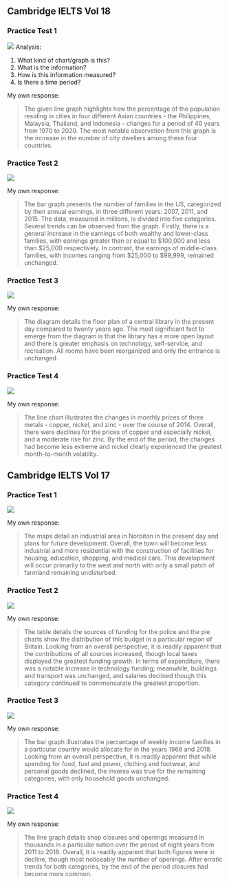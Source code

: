 
## Cambridge IELTS Vol 18
### Practice Test 1

![](../images/posts_images/task1_practice_C18_1.jpg)
Analysis:
1. What kind of chart/graph is this?
2. What is the information?
3. How is this information measured?
4. Is there a time period?

My own response:
<blockquote>
The given line graph highlights how the percentage of the population residing in cities in four different Asian countries - the Philippines, Malaysia, Thailand, and Indonesia - changes for a period of 40 years from 1970 to 2020. The most notable observation from this graph is the increase in the number of city dwellers among these four countries.
</blockquote>


### Practice Test 2

![](../images/posts_images/task1_practice_C18_2.jpg)

My own response:
<blockquote>
The bar graph presents the number of families in the US, categorized by their annual earnings, in three different years: 2007, 2011, and 2015. The data, measured in millions, is divided into five categories. Several trends can be observed from the graph. Firstly, there is a general increase in the earnings of both wealthy and lower-class families, with earnings greater than or equal to $100,000 and less than $25,000 respectively. In contrast, the earnings of middle-class families, with incomes ranging from $25,000 to $99,999, remained unchanged.
</blockquote>

### Practice Test 3

![](../images/posts_images/task1_practice_C18_3.jpg)

My own response:
<blockquote>
The diagram details the floor plan of a central library in the present day compared to twenty years ago. The most significant fact to emerge from the diagram is that the library has a more open layout and there is greater emphasis on technology, self-service, and recreation. All rooms have been reorganized and only the entrance is unchanged.
</blockquote>

### Practice Test 4

![](../images/posts_images/task1_practice_C18_4.jpg)

My own response:
<blockquote>
The line chart illustrates the changes in monthly prices of three metals - copper, nickel, and zinc - over the course of 2014. Overall, there were declines for the prices of copper and especially nickel, and a moderate rise for zinc. By the end of the period, the changes had become less extreme and nickel clearly experienced the greatest month-to-month volatility. 
</blockquote>

## Cambridge IELTS Vol 17
### Practice Test 1

![](../images/posts_images/task1_practice_C17_1.jpg)

My own response:
<blockquote>
The maps detail an industrial area in Norbiton in the present day and plans for future development. Overall, the town will become less industrial and more residential with the construction of facilities for housing, education, shopping, and medical care. This development will occur primarily to the west and north with only a small patch of farmland remaining undisturbed.
</blockquote>

### Practice Test 2

![](../images/posts_images/task1_practice_C17_2.jpg)

My own response:
<blockquote>
The table details the sources of funding for the police and the pie charts show the distribution of this budget in a particular region of Britain. Looking from an overall perspective, it is readily apparent that the contributions of all sources increased, though local taxes displayed the greatest funding growth. In terms of expenditure, there was a notable increase in technology funding; meanwhile, buildings and transport was unchanged, and salaries declined though this category continued to commensurate the greatest proportion.
</blockquote>

### Practice Test 3

![](../images/posts_images/task1_practice_C17_3.jpg)

My own response:
<blockquote>
The bar graph illustrates the percentage of weekly income families in a particular country would allocate for in the years 1968 and 2018. Looking from an overall perspective, it is readily apparent that while spending for food, fuel and power, clothing and footwear, and personal goods declined, the inverse was true for the remaining categories, with only household goods unchanged.
</blockquote>

### Practice Test 4

![](../images/posts_images/task1_practice_C17_4.jpg)

My own response:
<blockquote>
The line graph details shop closures and openings measured in thousands in a particular nation over the period of eight years from 2011 to 2018. Overall,  it is readily apparent that both figures were in decline, though most noticeably the number of openings. After erratic trends for both categories, by the end of the period closures had become more common.
</blockquote>
